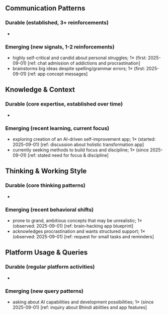 ## Communication Patterns
### Durable (established, 3+ reinforcements)
- 

### Emerging (new signals, 1-2 reinforcements)
- highly self-critical and candid about personal struggles; 1× (first: 2025-09-01) [ref: chat admission of addictions and procrastination]
- brainstorms big ideas despite spelling/grammar errors; 1× (first: 2025-09-01) [ref: app concept messages]

## Knowledge & Context
### Durable (core expertise, established over time)
- 

### Emerging (recent learning, current focus)
- exploring creation of an AI-driven self-improvement app; 1× (started: 2025-09-01) [ref: discussion about holistic transformation app]
- currently seeking methods to build focus and discipline; 1× (since 2025-09-01) [ref: stated need for focus & discipline]

## Thinking & Working Style
### Durable (core thinking patterns)
- 

### Emerging (recent behavioral shifts)
- prone to grand, ambitious concepts that may be unrealistic; 1× (observed: 2025-09-01) [ref: brain-hacking app blueprint]
- acknowledges procrastination and wants structured support; 1× (observed: 2025-09-01) [ref: request for small tasks and reminders]

## Platform Usage & Queries
### Durable (regular platform activities)
- 

### Emerging (new query patterns)
- asking about AI capabilities and development possibilities; 1× (since 2025-09-01) [ref: inquiry about Bhindi abilities and app features]